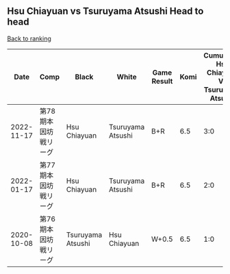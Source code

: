 ## Hsu Chiayuan vs Tsuruyama Atsushi Head to head

[Back to ranking](../../index.md)




| **Date** | **Comp** | **Black** | **White** | **Game Result** | **Komi** | **Cumulative Hsu Chiayuan Vs Tsuruyama Atsushi** | **Hsu Chiayuan Streak** | **Tsuruyama Atsushi Streak** | 
| --- | --- | --- | --- | --- | --- | --- | --- | --- |
| 2022-11-17 | 第78期本因坊戦リーグ | Hsu Chiayuan | Tsuruyama Atsushi | B+R | 6.5 | 3:0 | 3 | 0 | 
| 2022-01-17 | 第77期本因坊戦リーグ | Hsu Chiayuan | Tsuruyama Atsushi | B+R | 6.5 | 2:0 | 2 | 0 | 
| 2020-10-08 | 第76期本因坊戦リーグ | Tsuruyama Atsushi | Hsu Chiayuan | W+0.5 | 6.5 | 1:0 | 1 | 0 |




